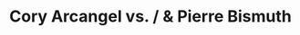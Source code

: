 ---
ee_id: '2162'
site: '1'
type: '5'
title: Cory Arcangel vs. / & Pierre Bismuth
url: cory-arcangel-vs-pierre-bismuth
year: '2011'
venue: Team Gallery, NY
pitch: "<p>I picked 3 of Pierre's things, he picked 3 of mine, and we made one together.
  :)</p>"
ps:
imgs: team-ny-2011-11-install-2-database-AR.jpg,team-ny-2011-11-install-1-database-AR.jpg,team-ny-2011-11-install-5-database-AR.jpg,team-ny-2011-11-install-4-database-AR.jpg,team-ny-2011-12-performance-5-database-MFI.jpg
things: "[72] 2010-003 Theres Always One At Every Party - 2010-003-theres-always-one-at-every-party,[235]
  2011-158 asdfgh - 2011-158-asdfgh,[2211] 2011-137 Living Situtations - 2011-137-living-situtations,[2213]
  2011-193 Various Books, Various Scents - 2011-193-various-books-various-scents1"
layout: shows
---